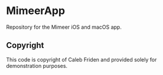 # MimeerApp
Repository for the Mimeer iOS and macOS app.

## Copyright

This code is copyright of Caleb Friden and provided solely for demonstration purposes.
